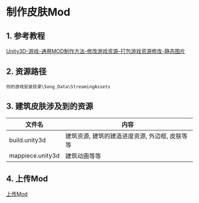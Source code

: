 # 制作皮肤Mod
## 1. 参考教程
[Unity3D-游戏-通用MOD制作方法-修改游戏资源-打包游戏资源修改-静态图片](https://www.bilibili.com/read/cv10800420/)
## 2. 资源路径
   ` 你的游戏安装目录\Song_Data\StreamingAssets `
## 3. 建筑皮肤涉及到的资源
文件名|内容
--|--
build.unity3d|建筑资源, 建筑的建造进度资源, 外边框, 皮肤等等
mappiece.unity3d|建筑动画等等
## 4. 上传Mod
[上传Mod](/UploadMod.md)